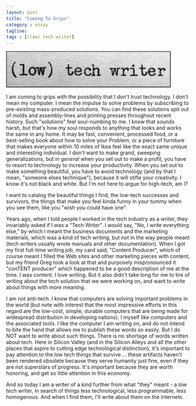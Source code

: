 ```yaml
---
layout: post
title: "Coming To Grips"
category : essay
tagline:
tags : [(low) tech writer]
---
```

![low tech writer](/assets/ltw/header14.jpg)

I am coming to grips with the possibility that I don't trust technology. I don't mean my computer. I mean the impulse to solve problems by subscribing to pre-existing mass-produced solutions. You can find these solutions spit out of molds and assembly-lines and printing presses throughout recent history. Such "solutions" feel soul-numbing to me. I know that sounds harsh, but that's how my soul responds to anything that looks and works the same in any home. It may be fast, convenient, processed food, or a best-selling book about how to solve your Problem, or a piece of furniture that makes everyone within 10 miles of Ikea feel like the exact same unique and interesting individual. I don't want to make grand, sweeping generalizations, but *in general* when you set out to make a profit, you have to resort to technology to increase your productivity. When you set out to make something beautiful, you have to avoid technology (and by that I mean, "someone elses technique"), because it will stifle your creativity. I know it's not black and white. But I'm not here to argue for high-tech, am I?

I want to catalog the beautiful things I find, the low-tech successes and survivors, the things that make you feel kinda funny in your tummy when you see them, like you "wish you could have one".


Years ago, when I told people I worked in the tech industry as a writer, they invariably asked if I was a "Tech Writer". I would say, "No, I write everything else," by which I meant the business documents and the marketing materials, which was a kind of tech writing, but not in the way people meant (tech writers usually wrote manuals and other documentation). When I got my first full-time writing job, my card said, "Content Producer", which of course meant I filled the Web sites and other marketing pieces with content, but my friend Greg took a look at that and purposely mispronounced it "conTENT producer" which happened to be a good description of me at the time. I was content. I love writing. But it also didn't take long for me to tire of writing about the tech solution that we were working on, and want to write about things with more meaning.

I am not anti-tech. I know that computers are solving important problems in the world (but note with interest that the most impressive efforts in this regard are the low-cost, simple, durable computers that are being made for widespread distribution in developing nations). I myself like computers and the associated tools. I like the computer I am writing on, and do not intend to bite the hand that allows me to publish these words so easily. But I do NOT want to write about such things. There is no shortage of words written about tech. Here in Silicon Valley (and in the Silicon Alleys and all the other places that aspire to cutting edge technological distinction), it's important to pay attention to the low tech things that survive ... these artifacts haven't been rendered obsolete because they serve humanity just fine, even if they are not superstars of progress. It's important because they are worth honoring, and get so little attention in this economy.

And so today I am a writer of a kind further from what "they" meant - a *low tech* writer, in search of things less technological, less programmable, less homogenous. And when I find them, I'll write about them on the Internets.